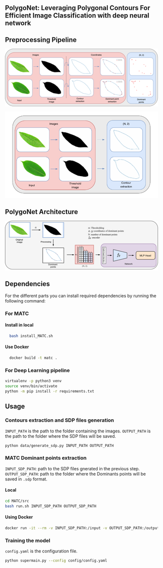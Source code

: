 ## PolygoNet: Leveraging Polygonal Contours For Efficient Image Classification with deep neural network

## Preprocessing Pipeline 
<p align="center"> 
  <img src="diagram/preprocessing.png" width="620">
</p> 
<p align="center"> 
  <img src="diagram/Preprocessing_pipeline_contours.pdf" width="620">
</p> 


## PolygoNet Architecture 
<p align="center"> 
  <img src="diagram/polygonet.png" width="620">
</p> 

## Dependencies 
For the different parts you can install required dependencies by running the following command: 

### For MATC
  #### Install in local 
```bash 
  bash install_MATC.sh
````
  #### Use Docker 
```bash
  docker build -t matc .
```
### For Deep Learning pipeline 
  ```bash
  virtualenv -p python3 venv 
  source venv/bin/activate
  python -m pip install -r requirements.txt 
  ````
## Usage 
### Contours extraction and SDP files generation
`INPUT_PATH` is the path to the folder containing the images. 
`OUTPUT_PATH` is the path to the folder where the SDP files will be saved. 
```bash
python data/generate_sdp.py INPUT_PATH OUTPUT_PATH 
````
### MATC Dominant points extraction 
`INPUT_SDP_PATH`: path to the SDP files gnerated in the previous step. 
`OUTPUT_SDP_PATH`: path to the folder where the Dominants points will be saved in `.sdp` format. 

#### Local 
```bash
cd MATC/src 
bash run.sh INPUT_SDP_PATH OUTPUT_SDP_PATH
````
#### Using Docker 
```bash
docker run -it --rm -v INPUT_SDP_PATH:/input -v OUTPUT_SDP_PATH:/output matc 
````
### Training the model 
`config.yaml` is the configuration file. 
```bash
python supermain.py --config config/config.yaml
